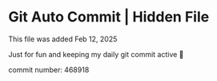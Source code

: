 # Git Auto Commit | Hidden File

This file was added Feb 12, 2025

Just for fun and keeping my daily git commit active 🤪

commit number: 468918
